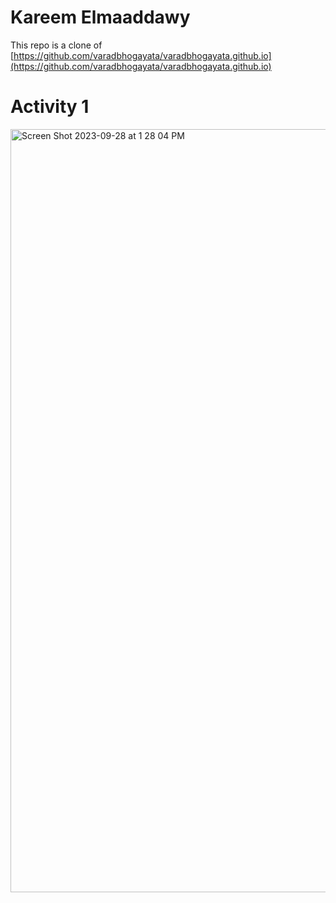 # Kareem Elmaaddawy
This repo is a clone of [https://github.com/varadbhogayata/varadbhogayata.github.io](https://github.com/varadbhogayata/varadbhogayata.github.io)

# Activity 1
<img width="1221" alt="Screen Shot 2023-09-28 at 1 28 04 PM" src="https://github.com/KareemElMaaddawy/KareemElMaaddawy.github.io/assets/83250816/5c287b81-2d7c-446c-bd0a-b2ea0508104a">

